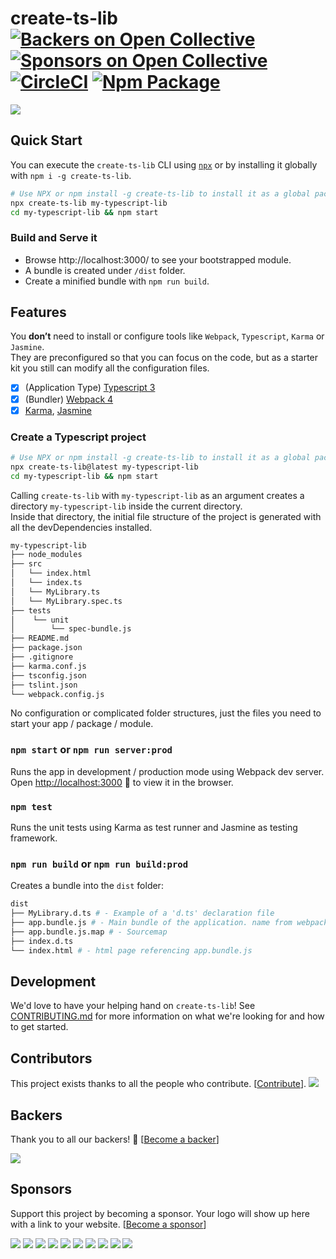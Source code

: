 # create-ts-lib [![Backers on Open Collective](https://opencollective.com/typescript-webpack-starter/backers/badge.svg)](#backers) [![Sponsors on Open Collective](https://opencollective.com/typescript-webpack-starter/sponsors/badge.svg)](#sponsors) [![CircleCI](https://img.shields.io/circleci/project/github/nobrainr/typescript-webpack-starter.svg)](https://circleci.com/gh/nobrainr/workflows/typescript-webpack-starter/tree/master) [![Npm Package](https://img.shields.io/npm/v/create-ts-lib.svg)](https://www.npmjs.com/package/create-ts-lib)

![](https://s3.us-east-2.amazonaws.com/typescript-webpack-starter/create-ts-lib.gif)

## Quick Start

You can execute the `create-ts-lib` CLI using [`npx`](https://github.com/zkat/npx) or by installing it globally with `npm i -g create-ts-lib`.

```sh
# Use NPX or npm install -g create-ts-lib to install it as a global package
npx create-ts-lib my-typescript-lib
cd my-typescript-lib && npm start
```

### Build and Serve it

- Browse http://localhost:3000/ to see your bootstrapped module.
- A bundle is created under `/dist` folder.
- Create a minified bundle with `npm run build`.

## Features

You **don’t** need to install or configure tools like `Webpack`, `Typescript`, `Karma` or `Jasmine`.<br>
They are preconfigured so that you can focus on the code, but as a starter kit you still can modify all the configuration files.

- [x] (Application Type) [Typescript 3](https://www.typescriptlang.org/docs/handbook/release-notes/typescript-3-0.html)
- [x] (Bundler) [Webpack 4](https://webpack.js.org/)
- [x] [Karma](https://karma-runner.github.io/1.0/index.html), [Jasmine](https://jasmine.github.io/)

### Create a Typescript project

```sh
# Use NPX or npm install -g create-ts-lib to install it as a global package
npx create-ts-lib@latest my-typescript-lib
cd my-typescript-lib && npm start
```

Calling `create-ts-lib` with `my-typescript-lib` as an argument creates a directory `my-typescript-lib` inside the current directory.<br>
Inside that directory, the initial file structure of the project is generated with all the devDependencies installed.

```sh
my-typescript-lib
├── node_modules
├── src
│   └── index.html
│   └── index.ts
│   └── MyLibrary.ts
│   └── MyLibrary.spec.ts
├── tests
│    └── unit
│        └── spec-bundle.js
├── README.md
├── package.json
├── .gitignore
├── karma.conf.js
├── tsconfig.json
├── tslint.json
└── webpack.config.js
```

No configuration or complicated folder structures, just the files you need to start your app / package / module.<br>

### `npm start` or `npm run server:prod`

Runs the app in development / production mode using Webpack dev server.
Open [http://localhost:3000](http://localhost:3000) 🎉 to view it in the browser.

### `npm test`

Runs the unit tests using Karma as test runner and Jasmine as testing framework.

### `npm run build` or `npm run build:prod`

Creates a bundle into the `dist` folder:

```sh
dist
├── MyLibrary.d.ts # - Example of a 'd.ts' declaration file
├── app.bundle.js # - Main bundle of the application. name from webpack.config
├── app.bundle.js.map # - Sourcemap
├── index.d.ts
└── index.html # - html page referencing app.bundle.js
```

## Development

We'd love to have your helping hand on `create-ts-lib`! See [CONTRIBUTING.md](CONTRIBUTING.md) for more information on what we're looking for and how to get started.

## Contributors

This project exists thanks to all the people who contribute. [[Contribute](CONTRIBUTING.md)].
<a href="graphs/contributors"><img src="https://opencollective.com/typescript-webpack-starter/contributors.svg?width=890&button=false" /></a>

## Backers

Thank you to all our backers! 🙏 [[Become a backer](https://opencollective.com/typescript-webpack-starter#backer)]

<a href="https://opencollective.com/typescript-webpack-starter#backers" target="_blank"><img src="https://opencollective.com/typescript-webpack-starter/backers.svg?width=890"></a>

## Sponsors

Support this project by becoming a sponsor. Your logo will show up here with a link to your website. [[Become a sponsor](https://opencollective.com/typescript-webpack-starter#sponsor)]

<a href="https://opencollective.com/typescript-webpack-starter/sponsor/0/website" target="_blank"><img src="https://opencollective.com/typescript-webpack-starter/sponsor/0/avatar.svg"></a>
<a href="https://opencollective.com/typescript-webpack-starter/sponsor/1/website" target="_blank"><img src="https://opencollective.com/typescript-webpack-starter/sponsor/1/avatar.svg"></a>
<a href="https://opencollective.com/typescript-webpack-starter/sponsor/2/website" target="_blank"><img src="https://opencollective.com/typescript-webpack-starter/sponsor/2/avatar.svg"></a>
<a href="https://opencollective.com/typescript-webpack-starter/sponsor/3/website" target="_blank"><img src="https://opencollective.com/typescript-webpack-starter/sponsor/3/avatar.svg"></a>
<a href="https://opencollective.com/typescript-webpack-starter/sponsor/4/website" target="_blank"><img src="https://opencollective.com/typescript-webpack-starter/sponsor/4/avatar.svg"></a>
<a href="https://opencollective.com/typescript-webpack-starter/sponsor/5/website" target="_blank"><img src="https://opencollective.com/typescript-webpack-starter/sponsor/5/avatar.svg"></a>
<a href="https://opencollective.com/typescript-webpack-starter/sponsor/6/website" target="_blank"><img src="https://opencollective.com/typescript-webpack-starter/sponsor/6/avatar.svg"></a>
<a href="https://opencollective.com/typescript-webpack-starter/sponsor/7/website" target="_blank"><img src="https://opencollective.com/typescript-webpack-starter/sponsor/7/avatar.svg"></a>
<a href="https://opencollective.com/typescript-webpack-starter/sponsor/8/website" target="_blank"><img src="https://opencollective.com/typescript-webpack-starter/sponsor/8/avatar.svg"></a>
<a href="https://opencollective.com/typescript-webpack-starter/sponsor/9/website" target="_blank"><img src="https://opencollective.com/typescript-webpack-starter/sponsor/9/avatar.svg"></a>
